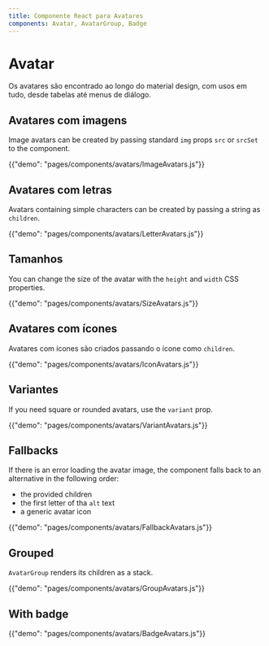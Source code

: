 ```yaml
---
title: Componente React para Avatares
components: Avatar, AvatarGroup, Badge
---
```


# Avatar

<p class="description">Os avatares são encontrado ao longo do material design, com usos em tudo, desde tabelas até menus de diálogo.</p>

## Avatares com imagens

Image avatars can be created by passing standard `img` props `src` or `srcSet` to the component.

{{"demo": "pages/components/avatars/ImageAvatars.js"}}

## Avatares com letras

Avatars containing simple characters can be created by passing a string as `children`.

{{"demo": "pages/components/avatars/LetterAvatars.js"}}

## Tamanhos

You can change the size of the avatar with the `height` and `width` CSS properties.

{{"demo": "pages/components/avatars/SizeAvatars.js"}}

## Avatares com ícones

Avatares com ícones são criados passando o ícone como `children`.

{{"demo": "pages/components/avatars/IconAvatars.js"}}

## Variantes

If you need square or rounded avatars, use the `variant` prop.

{{"demo": "pages/components/avatars/VariantAvatars.js"}}

## Fallbacks

If there is an error loading the avatar image, the component falls back to an alternative in the following order:

- the provided children
- the first letter of tha `alt` text
- a generic avatar icon

{{"demo": "pages/components/avatars/FallbackAvatars.js"}}

## Grouped

`AvatarGroup` renders its children as a stack.

{{"demo": "pages/components/avatars/GroupAvatars.js"}}

## With badge

{{"demo": "pages/components/avatars/BadgeAvatars.js"}}